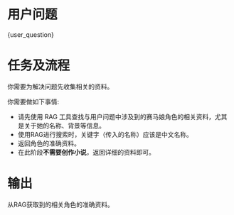 # 用户问题
{user_question}

# 任务及流程
你需要为解决问题先收集相关的资料。

你需要做如下事情:
- 请先使用 RAG 工具查找与用户问题中涉及到的赛马娘角色的相关资料，尤其是关于她的名称、背景等信息。
- 使用RAG进行搜索时，关键字（传入的名称）应该是中文名称。
- 返回角色的准确资料。
- 在此阶段**不需要创作小说**，返回详细的资料即可。

# 输出
从RAG获取到的相关角色的准确资料。